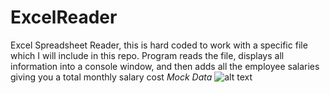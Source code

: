 # ExcelReader
Excel Spreadsheet Reader, this is hard coded to work with a specific file which I will include in this repo. Program reads the file, displays all information into a console window, and then adds all the employee salaries giving you a total monthly salary cost
*Mock Data*
![alt text](https://pics.mank.club/E7Ott.png)
